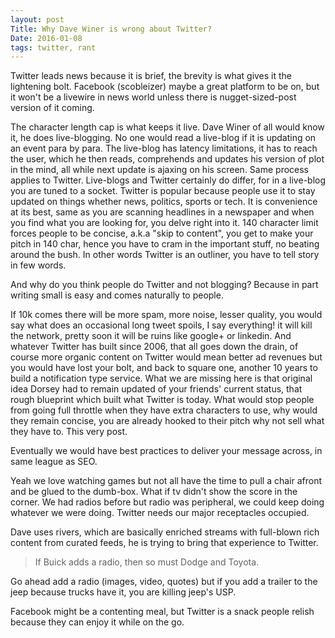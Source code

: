 ```yaml
---
layout: post
Title: Why Dave Winer is wrong about Twitter?
Date: 2016-01-08
tags: twitter, rant
---
```


Twitter leads news because it is brief, the brevity is what gives it the lightening bolt. Facebook (scobleizer) maybe a great platform to be on, but it won't be a livewire in news world unless there is nugget-sized-post version of it coming. 

The character length cap is what keeps it live. Dave Winer of all would know it, he does live-blogging. No one would read a live-blog if it is updating on an event para by para. The live-blog has latency limitations, it has to reach the user, which he then reads, comprehends and updates his version of plot in the mind, all while next update is ajaxing on his screen. Same process applies to Twitter. Live-blogs and Twitter certainly do differ, for in a live-blog you are tuned to a socket. Twitter is popular because people use it to stay updated on things whether news, politics, sports or tech. It is convenience at its best, same as you are scanning headlines in a newspaper and when you find what you are looking for, you delve right into it. 140 character limit forces people to be concise, a.k.a "skip to content", you get to make your pitch in 140 char, hence you have to cram in the important stuff, no beating around the bush. In other words Twitter is an outliner, you have to tell story in few words.

And why do you think people do Twitter and not blogging? Because in part writing small is easy and comes naturally to people.

If 10k comes there will be more spam, more noise, lesser quality, you would say what does an occasional long tweet spoils, I say everything! it will kill the network, pretty soon it will be ruins like google+ or linkedin. And whatever Twitter has built since 2006, that all goes down the drain, of course more organic content on Twitter would mean better ad revenues but you would have lost your bolt, and back to square one, another 10 years to build a notification type service. What we are missing here is that original idea Dorsey had to remain updated of your friends' current status, that rough blueprint which built what Twitter is today. What would stop people from going full throttle when they have extra characters to use, why would they remain concise, you are already hooked to their pitch why not sell what they have to. This very post.

Eventually we would have best practices to deliver your message across, in same league as SEO.

Yeah we love watching games but not all have the time to pull a chair afront and be glued to the dumb-box. What if tv didn't show the score in the corner. We had radios before but radio was peripheral, we could keep doing whatever we were doing. Twitter needs our major receptacles occupied.

Dave uses rivers, which are basically enriched streams with full-blown rich content from curated feeds, he is trying to bring that experience to Twitter.

> If Buick adds a radio, then so must Dodge and Toyota.

Go ahead add a radio (images, video, quotes) but if you add a trailer to the jeep because trucks have it, you are killing jeep's USP.

Facebook might be a contenting meal, but Twitter is a snack people relish because they can enjoy it while on the go.
